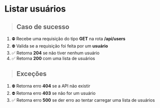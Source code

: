 # Listar usuários

> ## Caso de sucesso

1. ⛔️ Recebe uma requisição do tipo **GET** na rota **/api/users**
2. ⛔️ Valida se a requisição foi feita por um **usuário**
3. ✅ Retorna **204** se não tiver nenhum usuário
4. ✅ Retorna **200** com uma lista de usuários

> ## Exceções

1. ⛔️ Retorna erro **404** se a API não existir
2. ⛔️ Retorna erro **403** se não for um usuário
3. ✅ Retorna erro **500** se der erro ao tentar carregar uma lista de usuários